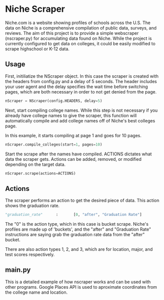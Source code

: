 # Niche Scraper

Niche.com is a website showing profiles of schools across the U.S. The data on Niche is a comprehensive compilation of public data, surveys, and reviews. The aim of this project is to provide a simple webscraper (nscraper.py) for accumulating data found on Niche. While the project is currently configured to get data on colleges, it could be easily modified to scrape highschool or K-12 data.

## Usage

First, initiliatize the NScraper object. In this case the scraper is created with the headers from config.py and a delay of 5 seconds. The header includes your user agent and the delay specifies the wait time before switching pages, which are both necessary in order to not get denied from the page.

```python
nScraper = NScraper(config.HEADERS, delay=5)
```

Next, start compiling college names. While this step is not necessary if you already have college names to give the scraper, this function will automatically compile and add college names off of Niche's best colleges page.

In this example, it starts compiling at page 1 and goes for 10 pages.

```python
nScraper.compile_colleges(start=1, pages=10)
```

Start the scrape after the names have compiled. ACTIONS dictates what data the scraper gets. Actions can be added, removed, or modified depending on the target data.

```python
nScraper.scrape(actions=ACTIONS)
```

## Actions

The scraper performs an action to get the desired piece of data. This action shows the graduation rate.

```python
"graduation_rate"      :       [0, "after", "Graduation Rate"]
```

The "0" is the action type, which in this case is bucket scrape. Niche's profiles are made up of 'buckets', and the "after" and "Graduation Rate" instructions are saying grab the graduation rate data from the "after" bucket.

There are also action types 1, 2, and 3, which are for location, major, and test scores respectively.

## main.py

This is a detailed example of how nscraper works and can be used with other programs. Google Places API is used to aproximate coordinates from the college name and location.
